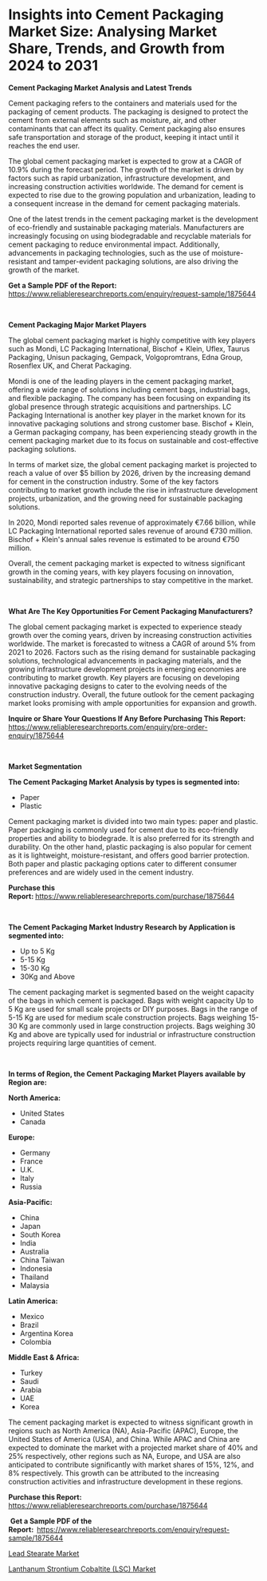 <p><h1>Insights into Cement Packaging Market Size: Analysing Market Share, Trends, and Growth from 2024 to 2031</h1></p><p><strong>Cement Packaging Market Analysis and Latest Trends</strong></p>
<p><p>Cement packaging refers to the containers and materials used for the packaging of cement products. The packaging is designed to protect the cement from external elements such as moisture, air, and other contaminants that can affect its quality. Cement packaging also ensures safe transportation and storage of the product, keeping it intact until it reaches the end user.</p><p>The global cement packaging market is expected to grow at a CAGR of 10.9% during the forecast period. The growth of the market is driven by factors such as rapid urbanization, infrastructure development, and increasing construction activities worldwide. The demand for cement is expected to rise due to the growing population and urbanization, leading to a consequent increase in the demand for cement packaging materials.</p><p>One of the latest trends in the cement packaging market is the development of eco-friendly and sustainable packaging materials. Manufacturers are increasingly focusing on using biodegradable and recyclable materials for cement packaging to reduce environmental impact. Additionally, advancements in packaging technologies, such as the use of moisture-resistant and tamper-evident packaging solutions, are also driving the growth of the market.</p></p>
<p><strong>Get a Sample PDF of the Report:&nbsp;</strong> <a href="https://www.reliableresearchreports.com/enquiry/request-sample/1875644">https://www.reliableresearchreports.com/enquiry/request-sample/1875644</a></p>
<p>&nbsp;</p>
<p><strong>Cement Packaging Major Market Players</strong></p>
<p><p>The global cement packaging market is highly competitive with key players such as Mondi, LC Packaging International, Bischof + Klein, Uflex, Taurus Packaging, Unisun packaging, Gempack, Volgopromtrans, Edna Group, Rosenflex UK, and Cherat Packaging.</p><p>Mondi is one of the leading players in the cement packaging market, offering a wide range of solutions including cement bags, industrial bags, and flexible packaging. The company has been focusing on expanding its global presence through strategic acquisitions and partnerships. LC Packaging International is another key player in the market known for its innovative packaging solutions and strong customer base. Bischof + Klein, a German packaging company, has been experiencing steady growth in the cement packaging market due to its focus on sustainable and cost-effective packaging solutions.</p><p>In terms of market size, the global cement packaging market is projected to reach a value of over $5 billion by 2026, driven by the increasing demand for cement in the construction industry. Some of the key factors contributing to market growth include the rise in infrastructure development projects, urbanization, and the growing need for sustainable packaging solutions.</p><p>In 2020, Mondi reported sales revenue of approximately €7.66 billion, while LC Packaging International reported sales revenue of around €730 million. Bischof + Klein's annual sales revenue is estimated to be around €750 million.</p><p>Overall, the cement packaging market is expected to witness significant growth in the coming years, with key players focusing on innovation, sustainability, and strategic partnerships to stay competitive in the market.</p></p>
<p>&nbsp;</p>
<p><strong>What Are The Key Opportunities For Cement Packaging Manufacturers?</strong></p>
<p><p>The global cement packaging market is expected to experience steady growth over the coming years, driven by increasing construction activities worldwide. The market is forecasted to witness a CAGR of around 5% from 2021 to 2026. Factors such as the rising demand for sustainable packaging solutions, technological advancements in packaging materials, and the growing infrastructure development projects in emerging economies are contributing to market growth. Key players are focusing on developing innovative packaging designs to cater to the evolving needs of the construction industry. Overall, the future outlook for the cement packaging market looks promising with ample opportunities for expansion and growth.</p></p>
<p><strong>Inquire or Share Your Questions If Any Before Purchasing This Report:</strong> <a href="https://www.reliableresearchreports.com/enquiry/pre-order-enquiry/1875644">https://www.reliableresearchreports.com/enquiry/pre-order-enquiry/1875644</a></p>
<p>&nbsp;</p>
<p><strong>Market Segmentation</strong></p>
<p><strong>The Cement Packaging Market Analysis by types is segmented into:</strong></p>
<p><ul><li>Paper</li><li>Plastic</li></ul></p>
<p><p>Cement packaging market is divided into two main types: paper and plastic. Paper packaging is commonly used for cement due to its eco-friendly properties and ability to biodegrade. It is also preferred for its strength and durability. On the other hand, plastic packaging is also popular for cement as it is lightweight, moisture-resistant, and offers good barrier protection. Both paper and plastic packaging options cater to different consumer preferences and are widely used in the cement industry.</p></p>
<p><strong>Purchase this Report:&nbsp;</strong><a href="https://www.reliableresearchreports.com/purchase/1875644">https://www.reliableresearchreports.com/purchase/1875644</a></p>
<p>&nbsp;</p>
<p><strong>The Cement Packaging Market Industry Research by Application is segmented into:</strong></p>
<p><ul><li>Up to 5 Kg</li><li>5-15 Kg</li><li>15-30 Kg</li><li>30Kg and Above</li></ul></p>
<p><p>The cement packaging market is segmented based on the weight capacity of the bags in which cement is packaged. Bags with weight capacity Up to 5 Kg are used for small scale projects or DIY purposes. Bags in the range of 5-15 Kg are used for medium scale construction projects. Bags weighing 15-30 Kg are commonly used in large construction projects. Bags weighing 30 Kg and above are typically used for industrial or infrastructure construction projects requiring large quantities of cement.</p></p>
<p>&nbsp;</p>
<p><strong>In terms of Region, the Cement Packaging Market Players available by Region are:</strong></p>
<p>
    <p> <strong> North America: </strong>
        <ul>
            <li>United States</li>
            <li>Canada</li>
        </ul>
        </p> 
    <p> <strong> Europe: </strong>
        <ul>
            <li>Germany</li>
            <li>France</li>
            <li>U.K.</li>
            <li>Italy</li>
            <li>Russia</li>
        </ul>
        </p> 
    <p> <strong> Asia-Pacific: </strong>
        <ul>
            <li>China</li>
            <li>Japan</li>
            <li>South Korea</li>
            <li>India</li>
            <li>Australia</li>
            <li>China Taiwan</li>
            <li>Indonesia</li>
            <li>Thailand</li>
            <li>Malaysia</li>
        </ul>
        </p> 
    <p> <strong> Latin America: </strong>
        <ul>
            <li>Mexico</li>
            <li>Brazil</li>
            <li>Argentina Korea</li>
            <li>Colombia</li>
        </ul>
        </p> 
    <p> <strong> Middle East & Africa: </strong>
        <ul>
            <li>Turkey</li>
            <li>Saudi</li>
            <li>Arabia</li>
            <li>UAE</li>
            <li>Korea</li>
        </ul>
    </p>
    </p>
<p><p>The cement packaging market is expected to witness significant growth in regions such as North America (NA), Asia-Pacific (APAC), Europe, the United States of America (USA), and China. While APAC and China are expected to dominate the market with a projected market share of 40% and 25% respectively, other regions such as NA, Europe, and USA are also anticipated to contribute significantly with market shares of 15%, 12%, and 8% respectively. This growth can be attributed to the increasing construction activities and infrastructure development in these regions.</p></p>
<p><strong>Purchase this Report: </strong><a href="https://www.reliableresearchreports.com/purchase/1875644">https://www.reliableresearchreports.com/purchase/1875644</a></p>
<p>&nbsp;<strong>Get a Sample PDF of the Report:&nbsp;&nbsp;</strong><a href="https://www.reliableresearchreports.com/enquiry/request-sample/1875644">https://www.reliableresearchreports.com/enquiry/request-sample/1875644</a></p>
<p><strong></strong></p>
<p><p><a href="https://github.com/Sherrillcrooksxa8i18ucf2m/Market-Research-Report-List-1/blob/main/lead-stearate-market.md">Lead Stearate Market</a></p><p><a href="https://summer-dogwood-3e9.notion.site/Lanthanum-Strontium-Cobaltite-LSC-Market-Size-Focuses-on-Market-Dynamics-In-Depth-Analysis-and-Fu-5050126dcce14889bcc7482c6b5454d0">Lanthanum Strontium Cobaltite (LSC) Market</a></p></p>